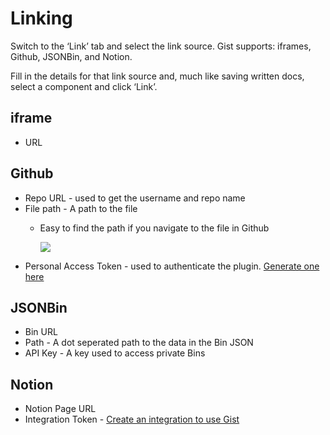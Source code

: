 # Linking

Switch to the ‘Link’ tab and select the link source. Gist supports: iframes, Github, JSONBin, and Notion.


Fill in the details for that link source and, much like saving written docs, select a component and click ‘Link’. 


## iframe

* URL

## Github

* Repo URL - used to get the username and repo name
* File path - A path to the file
  * Easy to find the path if you navigate to the file in Github 

     ![](https://i.gyazo.com/23e56520c1491a7520e589dcf7057547.png)
* Personal Access Token - used to authenticate the plugin. [Generate one here](https://github.com/settings/tokens)

## JSONBin

* Bin URL
* Path - A dot seperated path to the data in the Bin JSON
* API Key - A key used to access private Bins

## Notion

* Notion Page URL
* Integration Token - [Create an integration to use Gist](https://www.notion.so/help/create-integrations-with-the-notion-api)





